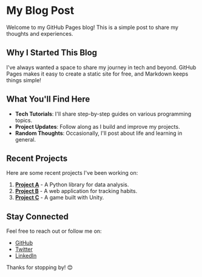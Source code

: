 # My Blog Post

Welcome to my GitHub Pages blog! This is a simple post to share my thoughts and experiences.

## Why I Started This Blog

I've always wanted a space to share my journey in tech and beyond. GitHub Pages makes it easy to create a static site for free, and Markdown keeps things simple!

## What You'll Find Here

- **Tech Tutorials**: I'll share step-by-step guides on various programming topics.
- **Project Updates**: Follow along as I build and improve my projects.
- **Random Thoughts**: Occasionally, I'll post about life and learning in general.

## Recent Projects

Here are some recent projects I've been working on:

1. **[Project A](https://github.com/username/project-a)** - A Python library for data analysis.
2. **[Project B](https://github.com/username/project-b)** - A web application for tracking habits.
3. **[Project C](https://github.com/username/project-c)** - A game built with Unity.

## Stay Connected

Feel free to reach out or follow me on:

- [GitHub](https://github.com/username)
- [Twitter](https://twitter.com/username)
- [LinkedIn](https://linkedin.com/in/username)

Thanks for stopping by! 😊
